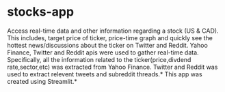 # stocks-app
Access real-time data and other information regarding a stock (US & CAD). This includes, target price of ticker, price-time graph and quickly see the hottest news/discussions about the ticker on Twitter and Reddit. Yahoo Finance, Twitter and Reddit apis were used to gather real-time data. Specifically, all the information related to the ticker(price,divdend rate,sector,etc) was extracted from Yahoo Finance. Twitter and Reddit was used to extract relevent tweets and subreddit threads.* This app was created using Streamlit.*
